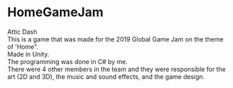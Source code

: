 # HomeGameJam
Attic Dash <br>
This is a game that was made for the 2019 Global Game Jam on the theme of 'Home". <br>
Made in Unity.<br>
The programming was done in C# by me.<br>
There were 4 other members in the team and they were responsible for the art (2D and 3D), the music and sound effects, and the game design.

